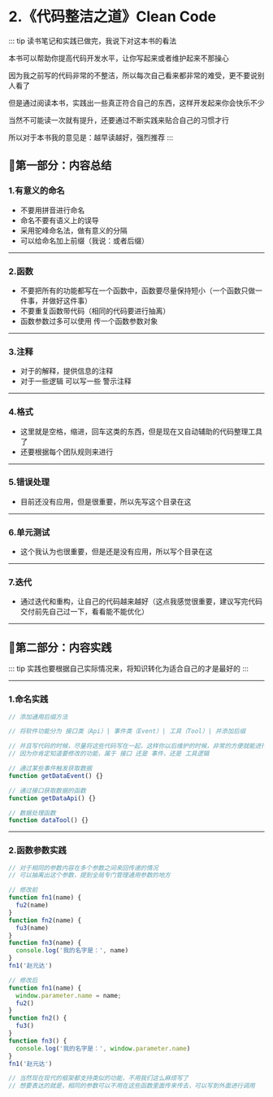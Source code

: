 # 2.《代码整洁之道》Clean Code

::: tip
读书笔记和实践已做完，我说下对这本书的看法

本书可以帮助你提高代码开发水平，让你写起来或者维护起来不那操心

因为我之前写的代码非常的不整洁，所以每次自己看来都非常的难受，更不要说别人看了

但是通过阅读本书，实践出一些真正符合自己的东西，这样开发起来你会快乐不少

当然不可能读一次就有提升，还要通过不断实践来贴合自己的习惯才行

所以对于本书我的意见是：越早读越好，强烈推荐
:::

## 🍡第一部分：内容总结

### 1.有意义的命名

- 不要用拼音进行命名
- 命名不要有语义上的误导
- 采用驼峰命名法，做有意义的分隔
- 可以给命名加上前缀（我说：或者后缀）

---

### 2.函数

- 不要把所有的功能都写在一个函数中，函数要尽量保持短小（一个函数只做一件事，并做好这件事）
- 不要重复函数带代码（相同的代码要进行抽离）
- 函数参数过多可以使用 传一个函数参数对象

---

### 3.注释

- 对于的解释，提供信息的注释
- 对于一些逻辑 可以写一些 警示注释

---

### 4.格式

- 这里就是空格，缩进，回车这类的东西，但是现在又自动辅助的代码整理工具了
- 还要根据每个团队规则来进行

---

### 5.错误处理

- 目前还没有应用，但是很重要，所以先写这个目录在这

---

### 6.单元测试

- 这个我认为也很重要，但是还是没有应用，所以写个目录在这

---

### 7.迭代

- 通过迭代和重构，让自己的代码越来越好（这点我感觉很重要，建议写完代码交付前先自己过一下，看看能不能优化）

---

## 🍭第二部分：内容实践

::: tip
实践也要根据自己实际情况来，将知识转化为适合自己的才是最好的
:::

---

### 1.命名实践

```js
// 添加通用后缀方法

// 将软件功能分为 接口类（Api）| 事件类（Event）| 工具（Tool）| 并添加后缀

// 并且写代码的时候，尽量将这些代码写在一起，这样你以后维护的时候，非常的方便就能进行修改了
// 因为你肯定知道要修改的功能，属于 接口 还是 事件，还是 工具逻辑

// 通过某些事件触发获取数据
function getDataEvent() {}

// 通过接口获取数据的函数
function getDataApi() {}

// 数据处理函数
function dataTool() {}
```

---

### 2.函数参数实践

```js
// 对于相同的参数内容在多个参数之间来回传递的情况
// 可以抽离出这个参数，提到全局专门管理通用参数的地方

// 修改前
function fn1(name) {
  fu2(name)
}
function fn2(name) {
  fu3(name)
}
function fn3(name) {
  console.log('我的名字是：', name)
}
fn1('赵元达')

// 修改后
function fn1(name) {
  window.parameter.name = name;
  fu2()
}
function fn2() {
  fu3()
}
function fn3() {
  console.log('我的名字是：', window.parameter.name)
}
fn1('赵元达')

// 当然现在现代的框架都支持类似的功能，不用我们这么麻烦写了
// 想要表达的就是，相同的参数可以不用在这些函数里面传来传去，可以写到外面进行调用
```